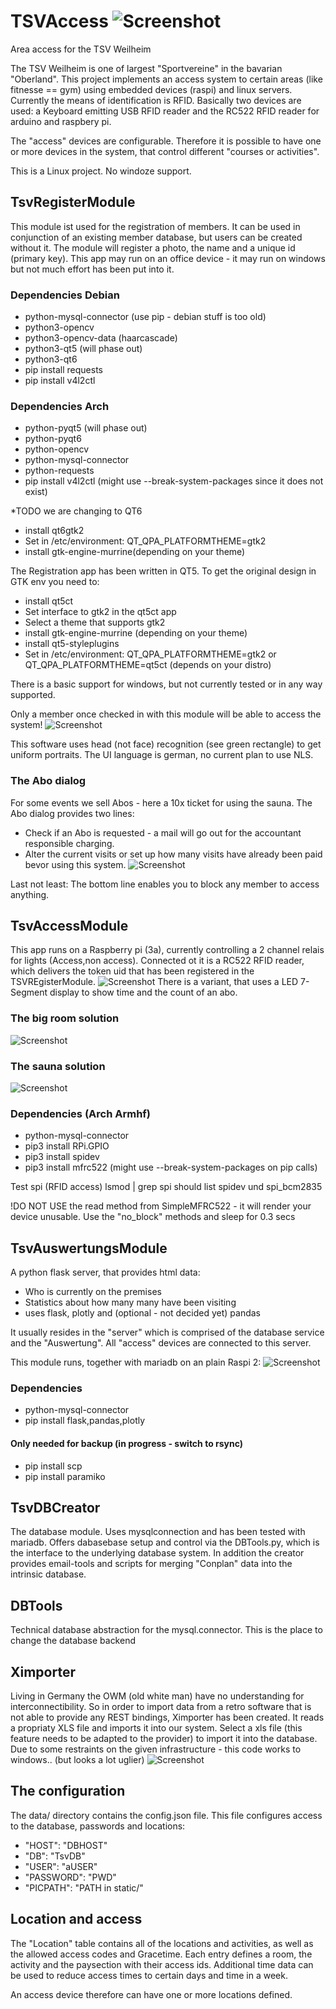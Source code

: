 # TSVAccess  ![Screenshot](https://github.com/kanehekili/TSVAccess/blob/main/src/web/static/tsv_logo_100.png)
Area access for the TSV Weilheim

The TSV Weilheim is one of largest "Sportvereine" in the bavarian "Oberland". This project implements an access system to certain areas (like fitnesse == gym) using embedded devices (raspi) and linux servers. 
Currently the means of identification is RFID. Basically two devices are used: a Keyboard emitting USB RFID reader and the RC522 RFID reader for arduino and raspbery pi.

The "access" devices are configurable. Therefore it is possible to have one or more devices in the system, that control different "courses or activities".

This is a Linux project. No windoze support.

## TsvRegisterModule
This module ist used for the registration of members. It can be used in conjunction of an existing member database, but users can be created without it.
The module will register a photo, the name and a unique id (primary key). This app may run on an office device - it may run on windows but not much effort has been put into it. 

### Dependencies Debian
* python-mysql-connector (use pip - debian stuff is too old)
* python3-opencv
* python3-opencv-data (haarcascade)
* python3-qt5 (will phase out)
* python3-qt6
* pip install requests
* pip install v4l2ctl

### Dependencies Arch
* python-pyqt5 (will phase out)
* python-pyqt6
* python-opencv
* python-mysql-connector
* python-requests
* pip install v4l2ctl (might use --break-system-packages since it does not exist)

*TODO we are changing to QT6 
* install qt6gtk2
* Set in /etc/environment:
QT_QPA_PLATFORMTHEME=gtk2
* install gtk-engine-murrine(depending on your theme)

The Registration app has been written in QT5. To get the original design in GTK env you need to:
* install qt5ct
* Set interface to gtk2 in the qt5ct app
* Select a theme that supports gtk2
* install gtk-engine-murrine (depending on your theme)
* install qt5-styleplugins
* Set in /etc/environment:
QT_QPA_PLATFORMTHEME=gtk2 or QT_QPA_PLATFORMTHEME=qt5ct
(depends on your distro)

There is a basic support for windows, but not currently tested or in any way supported.

Only a member once checked in with this module will be able to access the system!
![Screenshot](https://github.com/kanehekili/TSVAccess/blob/main/Register.png)

This software uses head (not face) recognition (see green rectangle) to get uniform portraits. The UI language is german, no current plan to use NLS.

### The Abo dialog
For some events we sell Abos - here a 10x ticket for using the sauna. The Abo dialog provides two lines:
* Check if an Abo is requested - a mail will go out for the accountant responsible charging.
* Alter the current visits or set up how many visits have already been paid bevor using this system.
![Screenshot](https://github.com/kanehekili/TSVAccess/blob/main/Abodialog.png)

Last not least: The bottom line enables you to block any member to access anything. 

## TsvAccessModule
This app runs on a Raspberry pi (3a), currently controlling a 2 channel relais for lights (Access,non access). Connected ot it is a RC522 RFID reader, which delivers the token uid that has been registered in the TSVREgisterModule.
![Screenshot](https://github.com/kanehekili/TSVAccess/blob/main/Hardware1.jpg)
There is a variant, that uses a LED 7-Segment display to show time and the count of an abo. 

### The big room solution
![Screenshot](https://github.com/kanehekili/TSVAccess/blob/main/ampel.jpg)

### The sauna solution
![Screenshot](https://github.com/kanehekili/TSVAccess/blob/main/Sauna.jpg)


### Dependencies (Arch Armhf)
* python-mysql-connector
* pip3 install RPi.GPIO
* pip3 install spidev
* pip3 install mfrc522
(might use  --break-system-packages on pip calls)

Test spi (RFID access)
lsmod | grep spi
should list spidev und spi_bcm2835

!DO NOT USE the read method from SimpleMFRC522 - it will render your device unusable.  Use the "no_block" methods and sleep for 0.3 secs


## TsvAuswertungsModule 
A python flask server, that provides html data:
 * Who is currently on the premises
 * Statistics about how many many have been visiting
 * uses flask, plotly and (optional - not decided yet) pandas

It usually resides in the "server" which is comprised of the database service and the "Auswertung". All "access" devices are connected to this server.

This module runs, together with mariadb on an plain Raspi 2:
![Screenshot](https://github.com/kanehekili/TSVAccess/blob/main/server.jpg)


### Dependencies
* python-mysql-connector
* pip install flask,pandas,plotly

#### Only needed for backup (in progress - switch to rsync)
* pip install scp  
* pip install paramiko


## TsvDBCreator
The database module. Uses mysqlconnection and has been tested with mariadb. Offers dabasebase setup and control via the DBTools.py, which is the interface to the underlying database system.
In addition the creator provides email-tools and scripts for merging "Conplan" data into the intrinsic database.

## DBTools
Technical database abstraction for the mysql.connector. This is the place to change the database backend 

## Ximporter
Living in Germany the OWM (old white man) have no understanding for interconnectibility. So in order to import data from a retro software that is not able to provide any REST bindings, Ximporter has been created. It reads a propriaty XLS file and imports it into our system. Select a xls file (this feature needs to be adapted to the provider) to import it into the database. 
Due to some restraints on the given infrastructure - this code works to windows.. (but looks a lot uglier)
![Screenshot](https://github.com/kanehekili/TSVAccess/blob/main/Ximporter.png)


## The configuration
The data/ directory contains the config.json file. This file configures access to the database, passwords and locations:

 * "HOST": "DBHOST"
 * "DB": "TsvDB"
 * "USER": "aUSER"
 * "PASSWORD": "PWD"
 * "PICPATH": "PATH in static/"

## Location and access
The "Location" table contains all of the locations and activities, as well as the allowed access codes and Gracetime.
Each entry defines a room, the activity and the paysection with their access ids. Additional time data can be used to reduce access times to certain days and time in a week.

An access device therefore can have one or more locations defined.